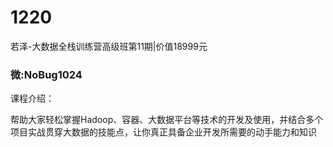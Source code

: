 # 1220
若泽-大数据全栈训练营高级班第11期|价值18999元
### 微:NoBug1024 


课程介绍：

帮助大家轻松掌握Hadoop、容器、大数据平台等技术的开发及使用，并结合多个项目实战贯穿大数据的技能点，让你真正具备企业开发所需要的动手能力和知识
